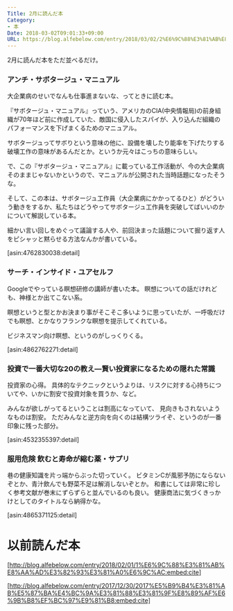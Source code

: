 ```yaml
---
Title: 2月に読んだ本
Category:
- 本
Date: 2018-03-02T09:01:33+09:00
URL: https://blog.alfebelow.com/entry/2018/03/02/2%E6%9C%88%E3%81%AB%E8%AA%AD%E3%82%93%E3%81%A0%E6%9C%AC_1
---
```


2月に読んだ本をただ並べるだけ。

### アンチ・サボタージュ・マニュアル

大企業病のせいでなんも仕事進まないな、ってときに読む本。

『サボタージュ・マニュアル』っていう、アメリカのCIA(中央情報局)の前身組織が70年ほど前に作成していた、敵国に侵入したスパイが、入り込んだ組織のパフォーマンスを下げまくるためのマニュアル。

サボタージュってサボりという意味の他に、設備を壊したり能率を下げたりする破壊工作の意味があるんだとか。というか元々はこっちの意味らしい。

で、この『サボタージュ・マニュアル』に載っている工作活動が、今の大企業病そのままじゃないかというので、マニュアルが公開された当時話題になったそうな。

そして、この本は、サボタージュ工作員（大企業病にかかってるひと）がどういう動きをするか、私たちはどうやってサボタージュ工作員を突破してばいいのかについて解説している本。

細かい言い回しをめぐって議論する人や、前回決まった話題について掘り返す人をピシャッと黙らせる方法なんかが書いている。


[asin:4762830038:detail]



### サーチ・インサイド・ユアセルフ

Googleでやっている瞑想研修の講師が書いた本。
瞑想についての話だけれども、神様とか出てこない系。

瞑想というと型とかお決まり事がそこそこ多いように思っていたが、一呼吸だけでも瞑想、とかなりフランクな瞑想を提示してくれている。

ビジネスマン向け瞑想、というのがしっくりくる。


[asin:4862762271:detail]


### 投資で一番大切な20の教え―賢い投資家になるための隠れた常識

投資家の心得。
具体的なテクニックというよりは、リスクに対する心持ちについてや、いかに割安で投資対象を買うか、など。

みんなが欲しがってるということは割高になっていて、 見向きもされないようなものは割安。
ただみんなと逆方向を向くのは結構ツライぞ、というのが一番印象に残った部分。


[asin:4532355397:detail]



### 服用危険 飲むと寿命が縮む薬・サプリ 
巷の健康知識を片っ端からぶった切っていく。
ビタミンCが風邪予防にならないぞとか、青汁飲んでも野菜不足は解消しないぞとか。
和書にしては非常に珍しく参考文献が巻末にずらずらと並んでいるのも良い。
健康商法に気づくきっかけとしてのタイトルなら納得かな。

[asin:4865371125:detail]


# 以前読んだ本

[http://blog.alfebelow.com/entry/2018/02/01/1%E6%9C%88%E3%81%AB%E8%AA%AD%E3%82%93%E3%81%A0%E6%9C%AC:embed:cite]

[http://blog.alfebelow.com/entry/2017/12/30/2017%E5%B9%B4%E3%81%AB%E5%87%BA%E4%BC%9A%E3%81%88%E3%81%9F%E8%89%AF%E6%9B%B8%EF%BC%97%E9%81%B8:embed:cite]


